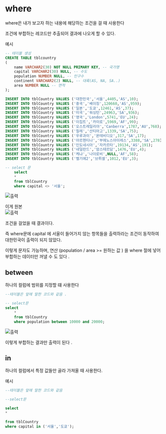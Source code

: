 # where
where은 내가 보고자 하는 내용에 해당하는 조건을 걸 때 사용한다  

조건에 부합하는 레코드만 추출되어 결과에 나오게 할 수 있다.  

예시 
```sql
-- 테이블 생성
CREATE TABLE tblcountry
(
	name VARCHAR2(30) NOT NULL PRIMARY KEY, -- 국가명
	capital VARCHAR2(30) NULL, -- 수도
	population NUMBER NULL, -- 인구수
	continent VARCHAR2(2) NULL, -- 대륙(AS, NA, SA..)
	area NUMBER NULL -- 면적
);

INSERT INTO tblCountry VALUES ('대한민국','서울',4405,'AS',10);
INSERT INTO tblCountry VALUES ('중국','베이징',120660,'AS',959);
INSERT INTO tblCountry VALUES ('일본','도쿄',12461,'AS',37);
INSERT INTO tblCountry VALUES ('미국','워싱턴',24963,'SA',936);
INSERT INTO tblCountry VALUES ('영국','London',5741,'EU',24);
INSERT INTO tblCountry VALUES ('이집트','카이로',5969,'AF',99);
INSERT INTO tblCountry VALUES ('오스트레일리아','Canberra',1787,'AU',768);
INSERT INTO tblCountry VALUES ('칠레','산티아고',1339,'SA',75);
INSERT INTO tblCountry VALUES ('우루과이','몬테비디오',317,'SA',17);
INSERT INTO tblCountry VALUES ('아르헨티나','부에노스아이레스',3388,'SA',278);
INSERT INTO tblCountry VALUES ('인도네시아','자카르타',19134,'AS',191);
INSERT INTO tblCountry VALUES ('네덜란드','암스테르담',1476,'EU',4);
INSERT INTO tblCountry VALUES ('케냐','나이로비',NULL,'AF',58);
INSERT INTO tblCountry VALUES ('벨기에2','브뤼셀',1012,'EU',3);

-- select 문
    select
    *
    from tblCountry
    where capital <> '서울';
```
![출력](https://github.com/juniel1299/juniel1299.github.io/assets/62318700/ab259698-f3ee-4f5d-adb1-c40e90ecea13)

이게 원본  
![출력](https://github.com/juniel1299/juniel1299.github.io/assets/62318700/02754d7f-fae2-4259-8f82-8fa6f1a01a4e)

조건을 걸었을 때 결과이다.    

즉 where문에 capital 에 서울이 들어가지 않는 항목들을 출력하라는 조건이 동작하여 대한민국이 출력이 되지 않았다.    

이렇게 문자도 가능하며, 연산 (population / area >= 원하는 값 ) 을 where 절에 넣어 부합하는 데이터만 꺼낼 수 도 있다 .   

## between

하나의 컬럼에 범위를 지정할 떄 사용한다   

```sql
--테이블은 앞에 말한 코드와 같음 . 

-- select문
select
    *
    from tblCountry
    where population between 10000 and 20000;

```
![출력](https://github.com/juniel1299/juniel1299.github.io/assets/62318700/386d1a34-ac4a-462c-a691-bec69492d379)

이렇게 부합하는 결과만 출력이 된다 .   

## in
하나의 컬럼에서 특정 값들만 골라 가져올 때 사용한다.

예시
```sql
--테이블은 앞에 말한 코드와 같음

--select문

select 
*

from tblCountry
where capital in ('서울','도쿄');
```